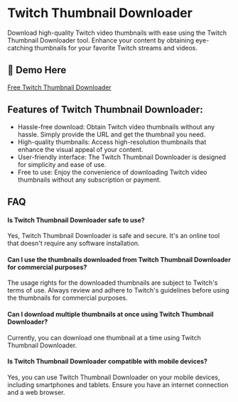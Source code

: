 # Twitch Thumbnail Downloader

Download high-quality Twitch video thumbnails with ease using the Twitch Thumbnail Downloader tool. Enhance your content by obtaining eye-catching thumbnails for your favorite Twitch streams and videos.

## 🔗 Demo Here
[Free Twitch Thumbnail Downloader](https://imgpanda.com/twitch-video-thumbnail-downloader/)

## Features of Twitch Thumbnail Downloader:

- Hassle-free download: Obtain Twitch video thumbnails without any hassle. Simply provide the URL and get the thumbnail you need.
- High-quality thumbnails: Access high-resolution thumbnails that enhance the visual appeal of your content.
- User-friendly interface: The Twitch Thumbnail Downloader is designed for simplicity and ease of use.
- Free to use: Enjoy the convenience of downloading Twitch video thumbnails without any subscription or payment.

## FAQ

#### Is Twitch Thumbnail Downloader safe to use?

Yes, Twitch Thumbnail Downloader is safe and secure. It's an online tool that doesn't require any software installation.

#### Can I use the thumbnails downloaded from Twitch Thumbnail Downloader for commercial purposes?

The usage rights for the downloaded thumbnails are subject to Twitch's terms of use. Always review and adhere to Twitch's guidelines before using the thumbnails for commercial purposes.

#### Can I download multiple thumbnails at once using Twitch Thumbnail Downloader?

Currently, you can download one thumbnail at a time using Twitch Thumbnail Downloader.

#### Is Twitch Thumbnail Downloader compatible with mobile devices?

Yes, you can use Twitch Thumbnail Downloader on your mobile devices, including smartphones and tablets. Ensure you have an internet connection and a web browser.
